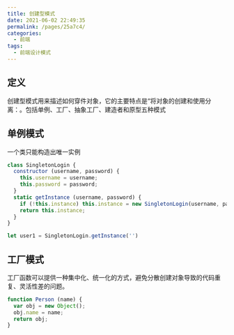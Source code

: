 ```yaml
---
title: 创建型模式
date: 2021-06-02 22:49:35
permalink: /pages/25a7c4/
categories:
  - 前端
tags:
  - 前端设计模式
---
```

## 定义
创建型模式用来描述如何穿件对象，它的主要特点是“将对象的创建和使用分离：。包括单例、工厂、抽象工厂、建造者和原型五种模式

## 单例模式
一个类只能构造出唯一实例
```js
class SingletonLogin {
  constructor (username, password) {
    this.username = username;
    this.password = password;
  }
  static getInstance (username, password) {
    if (!this.instance) this.instance = new SingletonLogin(username, password);
    return this.instance;
  }
}

let user1 = SingletonLogin.getInstance('')
```

## 工厂模式
工厂函数可以提供一种集中化、统一化的方式，避免分散创建对象导致的代码重复、灵活性差的问题。
```js
function Person (name) {
  var obj = new Object();
  obj.name = name;
  return obj;
}
```